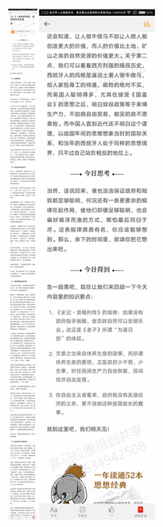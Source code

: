 ![](../../images/2017年06月/XY0613政府的价值，或政府的无价值.jpg)
![](../../images/2017年06月/XY0613政府的价值，或政府的无价值2.jpg)
